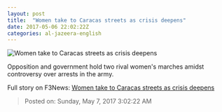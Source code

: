```yaml
---
layout: post
title:  "Women take to Caracas streets as crisis deepens"
date: 2017-05-06 22:02:22Z
categories: al-jazeera-english
---
```


![Women take to Caracas streets as crisis deepens](http://www.aljazeera.com/mritems/Images/2017/5/6/b58bfd673e7b4a048b66cd7071dedcfa_18.jpg)

Opposition and government hold two rival women's marches amidst controversy over arrests in the army.


Full story on F3News: [Women take to Caracas streets as crisis deepens](http://www.f3nws.com/n/DFQYb)

> Posted on: Sunday, May 7, 2017 3:02:22 AM
